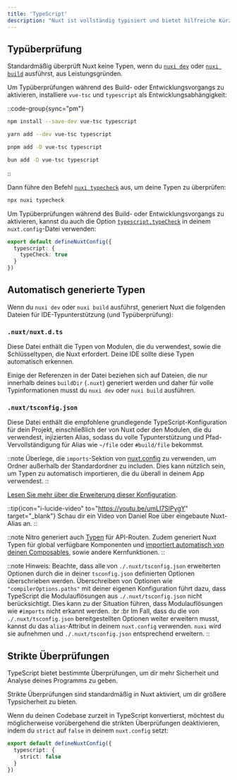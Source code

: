 ```yaml
---
title: 'TypeScript'
description: "Nuxt ist vollständig typisiert und bietet hilfreiche Kürzel, um bei der Programmierung auf präzise Typinformationen zuzugreifen."
---
```


## Typüberprüfung

Standardmäßig überprüft Nuxt keine Typen, wenn du [`nuxi dev`](/docs/api/commands/dev) oder [`nuxi build`](/docs/api/commands/build) ausführst, aus Leistungsgründen.

Um Typüberprüfungen während des Build- oder Entwicklungsvorgangs zu aktivieren, installiere `vue-tsc` und `typescript` als Entwicklungsabhängigkeit:

::code-group{sync="pm"}

  ```bash [npm]
  npm install --save-dev vue-tsc typescript
  ```

  ```bash [yarn]
  yarn add --dev vue-tsc typescript
  ```

  ```bash [pnpm]
  pnpm add -D vue-tsc typescript
  ```

  ```bash [bun]
  bun add -D vue-tsc typescript
  ```

::

Dann führe den Befehl [`nuxi typecheck`](/docs/api/commands/typecheck) aus, um deine Typen zu überprüfen:

```bash [Terminal]
npx nuxi typecheck
```

Um Typüberprüfungen während des Build- oder Entwicklungsvorgangs zu aktivieren, kannst du auch die Option [`typescript.typeCheck`](/docs/api/nuxt-config#typecheck) in deinem `nuxt.config`-Datei verwenden:

```ts twoslash [nuxt.config.ts]
export default defineNuxtConfig({
  typescript: {
    typeCheck: true
  }
})
```

## Automatisch generierte Typen

Wenn du `nuxi dev` oder `nuxi build` ausführst, generiert Nuxt die folgenden Dateien für IDE-Typunterstützung (und Typüberprüfung):

### `.nuxt/nuxt.d.ts`

Diese Datei enthält die Typen von Modulen, die du verwendest, sowie die Schlüsseltypen, die Nuxt erfordert. Deine IDE sollte diese Typen automatisch erkennen.

Einige der Referenzen in der Datei beziehen sich auf Dateien, die nur innerhalb deines `buildDir` (`.nuxt`) generiert werden und daher für volle Typinformationen musst du `nuxi dev` oder `nuxi build` ausführen.

### `.nuxt/tsconfig.json`

Diese Datei enthält die empfohlene grundlegende TypeScript-Konfiguration für dein Projekt, einschließlich der von Nuxt oder den Modulen, die du verwendest, injizierten Alias, sodass du volle Typunterstützung und Pfad-Vervollständigung für Alias wie `~/file` oder `#build/file` bekommst.

::note
Überlege, die `imports`-Sektion von [nuxt.config](/docs/api/nuxt-config#imports) zu verwenden, um Ordner außerhalb der Standardordner zu includen. Dies kann nützlich sein, um Typen zu automatisch importieren, die du überall in deinem App verwendest.
::

[Lesen Sie mehr über die Erweiterung dieser Konfiguration](/docs/guide/directory-structure/tsconfig).

::tip{icon="i-lucide-video" to="https://youtu.be/umLI7SlPygY" target="_blank"}
Schau dir ein Video von Daniel Roe über eingebaute Nuxt-Alias an.
::

::note
Nitro generiert auch [Typen](/docs/guide/concepts/server-engine#typed-api-routes) für API-Routen. Zudem generiert Nuxt Typen für global verfügbare Komponenten und [importiert automatisch von deinen Composables](/docs/guide/directory-structure/composables), sowie andere Kernfunktionen.
::

::note
Hinweis: Beachte, dass alle von `./.nuxt/tsconfig.json` erweiterten Optionen durch die in deiner `tsconfig.json` definierten Optionen überschrieben werden.
Überschreiben von Optionen wie `"compilerOptions.paths"` mit deiner eigenen Konfiguration führt dazu, dass TypeScript die Modulauflösungen aus `./.nuxt/tsconfig.json` nicht berücksichtigt. Dies kann zu der Situation führen, dass Modulauflösungen wie `#imports` nicht erkannt werden.
:br :br
Im Fall, dass du die von `./.nuxt/tsconfig.json` bereitgestellten Optionen weiter erweitern musst, kannst du das `alias`-Attribut in deinem `nuxt.config` verwenden. `nuxi` wird sie aufnehmen und `./.nuxt/tsconfig.json` entsprechend erweitern.
::

## Strikte Überprüfungen

TypeScript bietet bestimmte Überprüfungen, um dir mehr Sicherheit und Analyse deines Programms zu geben.

Strikte Überprüfungen sind standardmäßig in Nuxt aktiviert, um dir größere Typsicherheit zu bieten.

Wenn du deinen Codebase zurzeit in TypeScript konvertierst, möchtest du möglicherweise vorübergehend die strikten Überprüfungen deaktivieren, indem du `strict` auf `false` in deinem `nuxt.config` setzt:

```ts twoslash [nuxt.config.ts]
export default defineNuxtConfig({
  typescript: {
    strict: false
  }
})
```
